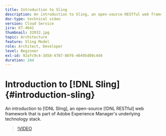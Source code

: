 ```yaml
---
title: Introduction to Sling
description: An introduction to Sling, an open-source RESTful web framework that is part of Adobe Experience Manager's underlying technology stack.
doc-type: technical video
version: Cloud Service
jira: KT-4641
thumbnail: 32032.jpg
topic: Architecture
feature: Sling Model
role: Architect, Developer
level: Beginner
exl-id: 92afc9c4-3d58-4787-86f6-46495d89c4d4
duration: 244
---
```

# Introduction to [!DNL Sling] {#introduction-sling}

An introduction to [!DNL Sling], an open-source [!DNL RESTful] web framework that is part of Adobe Experience Manager's underlying technology stack.

>[!VIDEO](https://video.tv.adobe.com/v/32032?quality=12&learn=on)
